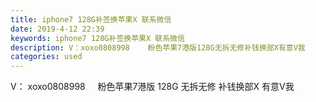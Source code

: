 ```yaml
---
title: iphone7 128G补签换苹果X 联系微信
date: 2019-4-12 22:39
keywords: iphone7 128G补签换苹果X 联系微信
description: V：xoxo0808998    粉色苹果7港版128G无拆无修补钱换部X有意V我
categories: used
---
```

<td class="t_f" id="postmessage_3479301">

V： xoxo0808998     粉色苹果7港版 128G 无拆无修 补钱换部X 有意V我</td>
